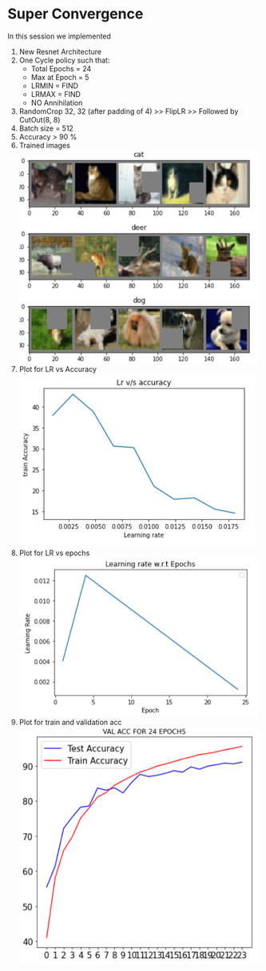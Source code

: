 # Super Convergence

In this session we implemented
1. New Resnet Architecture
2. One Cycle policy such that:
   * Total Epochs = 24
   * Max at Epoch = 5
   * LRMIN = FIND
   * LRMAX = FIND
   * NO Annihilation
3. RandomCrop 32, 32 (after padding of 4) >> FlipLR >> Followed by CutOut(8, 8)
4. Batch size = 512
5. Accuracy > 90 %
6. Trained images
![](https://github.com/Noopuragr/EVA4/blob/master/S11/Images/train_imgs.PNG)
7. Plot for LR vs Accuracy
![](https://github.com/Noopuragr/EVA4/blob/master/S11/Images/LR_vs_Acc.PNG)
8. Plot for LR vs epochs
![](https://github.com/Noopuragr/EVA4/blob/master/S11/Images/LR_vs_Epochs.PNG)
9. Plot for train and validation acc
![](https://github.com/Noopuragr/EVA4/blob/master/S11/Images/acc_plot.PNG)
